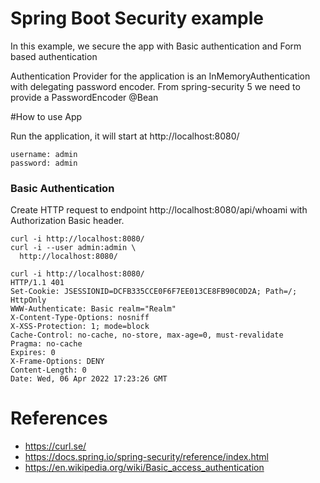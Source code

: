 # Spring Boot Security example

In this example, we secure the app with Basic authentication and Form based authentication

Authentication Provider for the application is an InMemoryAuthentication with delegating password encoder. From spring-security 5 we need to provide a PasswordEncoder @Bean

#How to use App

Run the application, it will start at http://localhost:8080/

```
username: admin
password: admin
```

### Basic Authentication

Create HTTP request to endpoint http://localhost:8080/api/whoami with Authorization Basic header.

```
curl -i http://localhost:8080/
curl -i --user admin:admin \
  http://localhost:8080/
```

```
curl -i http://localhost:8080/
HTTP/1.1 401
Set-Cookie: JSESSIONID=DCFB335CCE0F6F7EE013CE8FB90C0D2A; Path=/; HttpOnly
WWW-Authenticate: Basic realm="Realm"
X-Content-Type-Options: nosniff
X-XSS-Protection: 1; mode=block
Cache-Control: no-cache, no-store, max-age=0, must-revalidate
Pragma: no-cache
Expires: 0
X-Frame-Options: DENY
Content-Length: 0
Date: Wed, 06 Apr 2022 17:23:26 GMT
```

# References

- https://curl.se/
- https://docs.spring.io/spring-security/reference/index.html
- https://en.wikipedia.org/wiki/Basic_access_authentication
